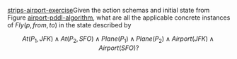 

<a href="#">strips-airport-exercise</a>Given the action schemas and initial state
from Figure <a href="#">airport-pddl-algorithm</a>, what are all the
applicable concrete instances of ${Fly}(p,{from},{to})$ in the
state described by<br>

$$
At(P_1,JFK) \land At(P_2,SFO) \land Plane(P_1) \land Plane(P_2) \land Airport(JFK) \land Airport(SFO)?
$$
